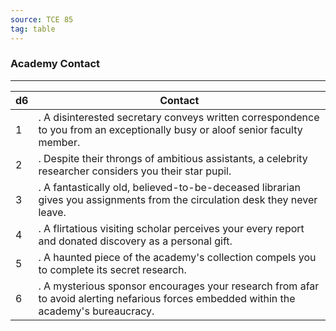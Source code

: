 ```yaml
---
source: TCE 85
tag: table
---
```


### Academy Contact
---
|d6|Contact|
|----|------------|
|1|. A disinterested secretary conveys written correspondence to you from an exceptionally busy or aloof senior faculty member.|
|2|. Despite their throngs of ambitious assistants, a celebrity researcher considers you their star pupil.|
|3|. A fantastically old, believed-to-be-deceased librarian gives you assignments from the circulation desk they never leave.|
|4|. A flirtatious visiting scholar perceives your every report and donated discovery as a personal gift.|
|5|. A haunted piece of the academy's collection compels you to complete its secret research.|
|6|. A mysterious sponsor encourages your research from afar to avoid alerting nefarious forces embedded within the academy's bureaucracy.|
